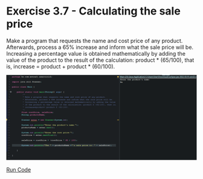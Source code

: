# Exercise 3.7 - Calculating the sale price

Make a program that requests the name and cost price of any product. Afterwards, process a 65% increase and inform what the sale price will be.
Increasing a percentage value is obtained mathematically by adding the value of the product to the result of the calculation: product * (65/100), that is,
increase = product + product * (60/100).

<center>

![Gif AreaAndPerimeter](/gif_img/3.7.gif)

</center>

[Run Code](https://replit.com/@ariana-ssilva/Main-5#Main.java)